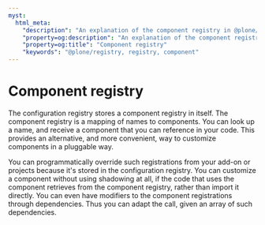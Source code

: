 ```yaml
---
myst:
  html_meta:
    "description": "An explanation of the component registry in @plone/registry"
    "property=og:description": "An explanation of the component registry in @plone/registry"
    "property=og:title": "Component registry"
    "keywords": "@plone/registry, registry, component"
---
```


# Component registry

The configuration registry stores a component registry in itself.
The component registry is a mapping of names to components.
You can look up a name, and receive a component that you can reference in your code.
This provides an alternative, and more convenient, way to customize components in a pluggable way.

You can programmatically override such registrations from your add-on or projects because it's stored in the configuration registry.
You can customize a component without using shadowing at all, if the code that uses the component retrieves from the component registry, rather than import it directly.
You can even have modifiers to the component registrations through dependencies.
Thus you can adapt the call, given an array of such dependencies.
